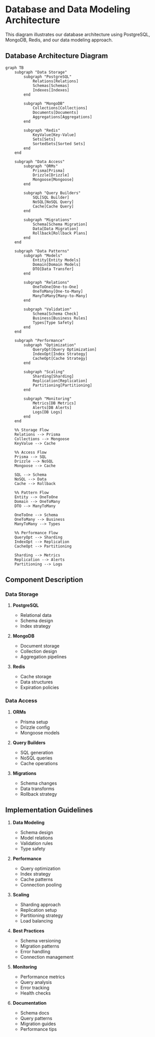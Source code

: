 # Database and Data Modeling Architecture

This diagram illustrates our database architecture using PostgreSQL, MongoDB, Redis, and our data modeling approach.

## Database Architecture Diagram

```mermaid
graph TB
    subgraph "Data Storage"
        subgraph "PostgreSQL"
            Relations[Relations]
            Schemas[Schemas]
            Indexes[Indexes]
        end

        subgraph "MongoDB"
            Collections[Collections]
            Documents[Documents]
            Aggregations[Aggregations]
        end

        subgraph "Redis"
            KeyValue[Key-Value]
            Sets[Sets]
            SortedSets[Sorted Sets]
        end
    end

    subgraph "Data Access"
        subgraph "ORMs"
            Prisma[Prisma]
            Drizzle[Drizzle]
            Mongoose[Mongoose]
        end

        subgraph "Query Builders"
            SQL[SQL Builder]
            NoSQL[NoSQL Query]
            Cache[Cache Query]
        end

        subgraph "Migrations"
            Schema[Schema Migration]
            Data[Data Migration]
            Rollback[Rollback Plans]
        end
    end

    subgraph "Data Patterns"
        subgraph "Models"
            Entity[Entity Models]
            Domain[Domain Models]
            DTO[Data Transfer]
        end

        subgraph "Relations"
            OneToOne[One-to-One]
            OneToMany[One-to-Many]
            ManyToMany[Many-to-Many]
        end

        subgraph "Validation"
            Schema[Schema Check]
            Business[Business Rules]
            Types[Type Safety]
        end
    end

    subgraph "Performance"
        subgraph "Optimization"
            QueryOpt[Query Optimization]
            IndexOpt[Index Strategy]
            CacheOpt[Cache Strategy]
        end

        subgraph "Scaling"
            Sharding[Sharding]
            Replication[Replication]
            Partitioning[Partitioning]
        end

        subgraph "Monitoring"
            Metrics[DB Metrics]
            Alerts[DB Alerts]
            Logs[DB Logs]
        end
    end

    %% Storage Flow
    Relations --> Prisma
    Collections --> Mongoose
    KeyValue --> Cache

    %% Access Flow
    Prisma --> SQL
    Drizzle --> NoSQL
    Mongoose --> Cache

    SQL --> Schema
    NoSQL --> Data
    Cache --> Rollback

    %% Pattern Flow
    Entity --> OneToOne
    Domain --> OneToMany
    DTO --> ManyToMany

    OneToOne --> Schema
    OneToMany --> Business
    ManyToMany --> Types

    %% Performance Flow
    QueryOpt --> Sharding
    IndexOpt --> Replication
    CacheOpt --> Partitioning

    Sharding --> Metrics
    Replication --> Alerts
    Partitioning --> Logs
```

## Component Description

### Data Storage

1. **PostgreSQL**

   - Relational data
   - Schema design
   - Index strategy

2. **MongoDB**

   - Document storage
   - Collection design
   - Aggregation pipelines

3. **Redis**
   - Cache storage
   - Data structures
   - Expiration policies

### Data Access

1. **ORMs**

   - Prisma setup
   - Drizzle config
   - Mongoose models

2. **Query Builders**

   - SQL generation
   - NoSQL queries
   - Cache operations

3. **Migrations**
   - Schema changes
   - Data transforms
   - Rollback strategy

## Implementation Guidelines

1. **Data Modeling**

   - Schema design
   - Model relations
   - Validation rules
   - Type safety

2. **Performance**

   - Query optimization
   - Index strategy
   - Cache patterns
   - Connection pooling

3. **Scaling**

   - Sharding approach
   - Replication setup
   - Partitioning strategy
   - Load balancing

4. **Best Practices**

   - Schema versioning
   - Migration patterns
   - Error handling
   - Connection management

5. **Monitoring**

   - Performance metrics
   - Query analysis
   - Error tracking
   - Health checks

6. **Documentation**
   - Schema docs
   - Query patterns
   - Migration guides
   - Performance tips
